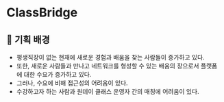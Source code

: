 # ClassBridge

## **💪 기획 배경**

- 평생직장이 없는 현재에 새로운 경험과 배움을 찾는 사람들이 증가하고 있다.
- 또한, 새로운 사람들과 만나고 네트워크를 형성할 수 있는 배움의 장으로서 플랫폼에 대한 수요가 증가하고 있다.
- 그러나, 수요에 비해 접근성의 어려움이 있다.
- 수강하고자 하는 사람과 원데이 클래스 운영자 간의 매칭에 어려움이 있다.